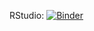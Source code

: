 

RStudio: [![Binder](http://mybinder.org/badge_logo.svg)](http://mybinder.org/v2/gh/epifanio/fmars.2020.496688/master?urlpath=rstudio)



